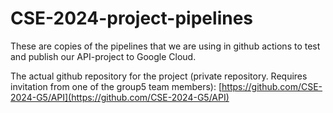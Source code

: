 # CSE-2024-project-pipelines

These are copies of the pipelines that we are using in github actions to test and publish our API-project to Google Cloud.

The actual github repository for the project (private repository. Requires invitation from one of the group5 team members): [https://github.com/CSE-2024-G5/API](https://github.com/CSE-2024-G5/API)
